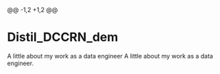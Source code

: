 
@@ -1,2 +1,2 @@
# Distil_DCCRN_dem
A little about my work as a data engineer
A little about my work as a data engineer.
